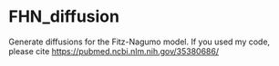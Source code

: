 # FHN_diffusion
Generate diffusions for the Fitz-Nagumo model.
If you used my code, please cite https://pubmed.ncbi.nlm.nih.gov/35380686/
